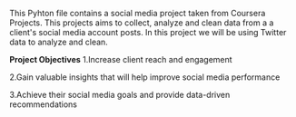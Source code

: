 This Pyhton file contains a social media project taken from Coursera Projects. This projects aims to collect, analyze and clean data from a a client's social media account posts.
In this project we will be using Twitter data to analyze and clean.

**Project Objectives**
1.Increase client reach and engagement

2.Gain valuable insights that will help improve social media performance

3.Achieve their social media goals and provide data-driven recommendations
